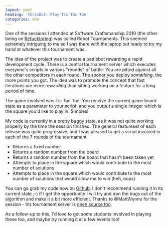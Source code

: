 ```yaml
---
layout: post
heading: 'ChrisBot: Play Tic Tac Toe'
categories: dev
---
```


One of the sessions I attended at Software Craftsmanship 2010 (the other being on [Refucktoring](http://www.chris-alexander.co.uk/4181)) was called Robot Tournaments. This seemed extremely intriguing to me so I was there with the laptop out ready to try my hand at whatever this tournament was.

The idea of the project was to create a battlebot rewarding a rapid development cycle. There is a central tournament server which executes everyone's scripts in various "rounds" of battle. You are pitted against all the other competitors in each round. The sooner you deploy *something*, the more points you got. The idea was to promote the concept that fast iterations are more rewarding than sitting working on a feature for a long period of time.

The game involved was Tic Tac Toe. You receive the current game board state as a parameter to your script, and you output a single integer which is the square you'd like to play in. Simples!

My code is currently in a pretty buggy state, as it was not quite working properly by the time the session finished. The general featureset of each release was quite progressive, and I was pleased to get a script involved in each of the 7 rounds of the tournament.

* Returns a fixed number
* Returns a random number from the board
* Returns a random number from the board that hasn't been taken yet
* Attempts to place in the square which would contribute to the most number of solutions
* Attempts to place in the square which would contribute to the most number of solutions that would allow me to win (heh, oops)

You can go grab my code now on [Github](http://github.com/chrisalexander/ChrisBot). I don't recommend running it in its current state ;-) If I get the opportunity I will try and iron the bugs out of the algorithm and make it a bit more efficient. Thanks to @MattWynne for the session - his tournament server is [open source too](http://github.com/mattwynne/robot_tournament).

As a follow-up to this, I'd love to get some students involved in playing these too, and maybe try running it at a few events too!
